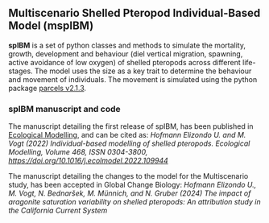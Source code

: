## Multiscenario Shelled Pteropod Individual-Based Model (mspIBM)

**spIBM** is a set of python classes and methods to simulate the mortality, growth, development and behaviour (diel vertical migration, spawning, active avoidance of low oxygen) of shelled pteropods across different life-stages. The model uses the size as a key trait to determine the behaviour and movement of individuals. The movement is simulated using the python package [parcels v2.1.3](https://doi.org/10.5281/zenodo.3630568).

### spIBM manuscript and code

The manuscript detailing the first release of spIBM, has been published in [Ecological Modelling](https://doi.org/10.1016/j.ecolmodel.2022.109944), and can be cited as:
*Hofmann Elizondo U. and M. Vogt (2022) Individual-based modelling of shelled pteropods. Ecological Modelling, Volume 468, ISSN 0304-3800, https://doi.org/10.1016/j.ecolmodel.2022.109944*

The manuscript detailing the changes to the model for the Multiscenario study, has been accepted in Global Change Biology:
*Hofmann Elizondo U., M. Vogt, N. Bednaršek, M. Münnich, and N. Gruber (2024) The impact of aragonite saturation variability on shelled pteropods: An attribution study in the California Current System*

